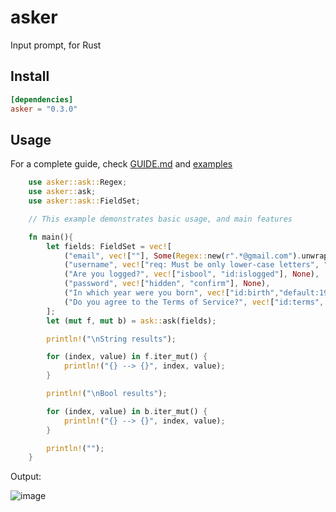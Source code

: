 # asker 
Input prompt, for Rust 

## Install
```toml
[dependencies]
asker = "0.3.0"
```

## Usage 

For a complete guide, check [GUIDE.md](https://github.com/Octalbyte/asker/blob/main/GUIDE.md) and [examples](https://github.com/Octalbyte/asker/tree/main/examples)

```rust
    use asker::ask::Regex;
    use asker::ask;
    use asker::ask::FieldSet;

    // This example demonstrates basic usage, and main features

    fn main(){
        let fields: FieldSet = vec![
            ("email", vec![""], Some(Regex::new(r".*@gmail.com").unwrap())),
            ("username", vec!["req: Must be only lower-case letters", "default:uglyoctopus"], Some(Regex::new(r"^\p{Ll}+$").unwrap())),
            ("Are you logged?", vec!["isbool", "id:islogged"], None),
            ("password", vec!["hidden", "confirm"], None),
            ("In which year were you born", vec!["id:birth","default:1999"], Some(Regex::new(r"^\p{Nd}+$").unwrap())),
            ("Do you agree to the Terms of Service?", vec!["id:terms", "isbool", "default:true"], None),
        ];
        let (mut f, mut b) = ask::ask(fields);

        println!("\nString results");

        for (index, value) in f.iter_mut() {
            println!("{} --> {}", index, value);
        }

        println!("\nBool results");

        for (index, value) in b.iter_mut() {
            println!("{} --> {}", index, value);
        }

        println!("");
    }

```

Output:


![image](https://user-images.githubusercontent.com/66487668/156898233-cecd394f-29d3-4cbb-97a7-6dcd7a44769b.png)
